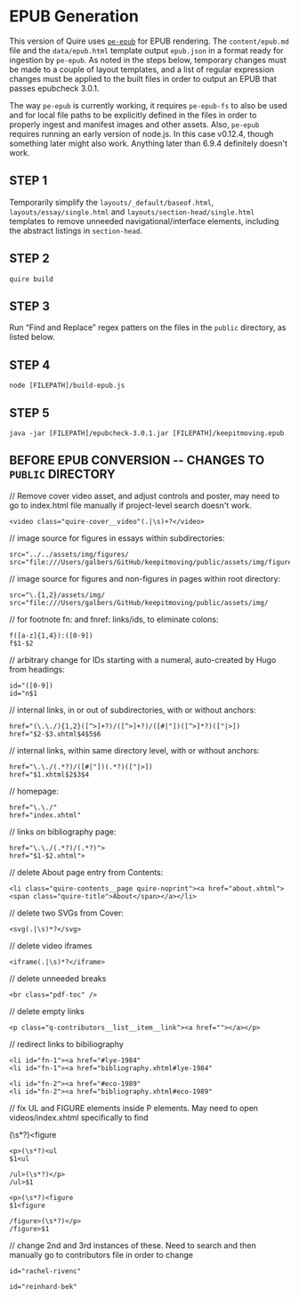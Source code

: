 # EPUB Generation

This version of Quire uses [`pe-epub`](https://github.com/peoples-e/pe-epub) for EPUB rendering. The `content/epub.md` file and the `data/epub.html` template output `epub.json` in a format ready for ingestion by `pe-epub`. As noted in the steps below, temporary changes must be made to a couple of layout templates, and a list of regular expression changes must be applied to the built files in order to output an EPUB that passes epubcheck 3.0.1.

The way `pe-epub` is currently working, it requires `pe-epub-fs` to also be used and for local file paths to be explicitly defined in the files in order to properly ingest and manifest images and other assets. Also, `pe-epub` requires running an early version of node.js. In this case v0.12.4, though something later might also work. Anything later than 6.9.4 definitely doesn't work.

## STEP 1

Temporarily simplify the `layouts/_default/baseof.html`, `layouts/essay/single.html` and `layouts/section-head/single.html` templates to remove unneeded navigational/interface elements, including the abstract listings in `section-head`.

## STEP 2

```
quire build
```

## STEP 3

Run “Find and Replace” regex patters on the files in the `public` directory, as listed below.

## STEP 4

```
node [FILEPATH]/build-epub.js
```

## STEP 5

```
java -jar [FILEPATH]/epubcheck-3.0.1.jar [FILEPATH]/keepitmoving.epub
```

## BEFORE EPUB CONVERSION -- CHANGES TO `PUBLIC` DIRECTORY

// Remove cover video asset, and adjust controls and poster, may need to go to index.html file manually if project-level search doesn't work.

```
<video class="quire-cover__video"(.|\s)+?</video>
```

// image source for figures in essays within subdirectories:

```
src="../../assets/img/figures/
src="file:///Users/galbers/GitHub/keepitmoving/public/assets/img/figures/
```

// image source for figures and non-figures in pages within root directory:

```
src="\.{1,2}/assets/img/
src="file:///Users/galbers/GitHub/keepitmoving/public/assets/img/
```

// for footnote fn: and fnref: links/ids, to eliminate colons:

```
f([a-z]{1,4}):([0-9])
f$1-$2
```

// arbitrary change for IDs starting with a numeral, auto-created by Hugo from headings:

```
id="([0-9])
id="n$1
```

// internal links, in or out of subdirectories, with or without anchors:

```
href="(\.\./){1,2}([^>]+?)/([^>]+?)/([#|"])([^>]*?)(["|>])
href="$2-$3.xhtml$4$5$6
```

// internal links, within same directory level, with or without anchors:

```
href="\.\./(.*?)/([#|"])(.*?)(["|>])
href="$1.xhtml$2$3$4
```

// homepage:

```
href="\.\./"
href="index.xhtml"
```

// links on bibliography page:

```
href="\.\./(.*?)/(.*?)">
href="$1-$2.xhtml">
```

// delete About page entry from Contents:

```
<li class="quire-contents__page quire-noprint"><a href="about.xhtml"><span class="quire-title">About</span></a></li>
```

// delete two SVGs from Cover:

```
<svg(.|\s)*?</svg>
```

// delete video iframes

```
<iframe(.|\s)*?</iframe>
```

// delete unneeded breaks

```
<br class="pdf-toc" />
```

// delete empty links

```
<p class="q-contributors__list__item__link"><a href=""></a></p>
```


// redirect links to bibiliography

```
<li id="fn-1"><a href="#lye-1984"
<li id="fn-1"><a href="bibliography.xhtml#lye-1984"
```

```
<li id="fn-2"><a href="#eco-1989"
<li id="fn-2"><a href="bibliography.xhtml#eco-1989"
```

// fix UL and FIGURE elements inside P elements. May need to open videos/index.xhtml specifically to find <p>(\s*?)<figure

```
<p>(\s*?)<ul
$1<ul
```

```
/ul>(\s*?)</p>
/ul>$1
```

```
<p>(\s*?)<figure
$1<figure
```

```
/figure>(\s*?)</p>
/figure>$1
```

// change 2nd and 3rd instances of these. Need to search and then manually go to contributors file in order to change

```
id="rachel-rivenc"
```

```
id="reinhard-bek"
```

